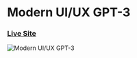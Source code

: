 # Modern UI/UX GPT-3
### [Live Site](https://gpt-3-open-ai-homepage-design.vercel.app/)

![Modern UI/UX GPT-3](https://i.ibb.co/TR5LW9z/image.png)
